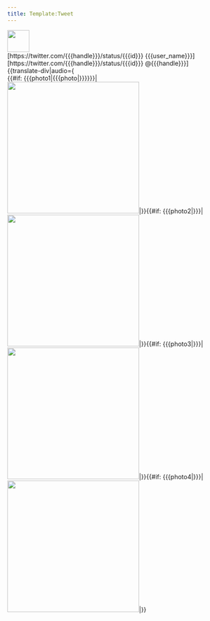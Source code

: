 ```yaml
---
title: Template:Tweet
---
```


<div class="tweet">
<div class="tweet-header"><!--
--><Image src="{{{user_picture}}}" width="50" link="https://twitter.com/{{{handle}}}/status/{{{id}}}"/><!--
--><div class="tweet-author">
<div class="tweet-username">[https://twitter.com/{{{handle}}}/status/{{{id}}} {{{user_name}}}]</div>
<div class="tweet-handle">[https://twitter.com/{{{handle}}}/status/{{{id}}} @{{{handle}}}]</div>
</div>
</div>
<div class="tweet-text">{{translate-div|audio={<Audio src="}"/>|<Audio_src="{{{audio|"/>}}}{{{text}}}}}</div><!--
--><div><!--
-->{{#if: {{{photo1|{{{photo|}}}}}}|<Image src="{{{photo1" position="{{{photo}}}}}}" width="300"/>|}}<!--
-->{{#if: {{{photo2|}}}|<Image src="{{{photo2}}}" width="300" link="https://twitter.com/{{{handle}}}/status/{{{id}}}"/>|}}<!--
-->{{#if: {{{photo3|}}}|<Image src="{{{photo3}}}" width="300" link="https://twitter.com/{{{handle}}}/status/{{{id}}}"/>|}}<!--
-->{{#if: {{{photo4|}}}|<Image src="{{{photo4}}}" width="300" link="https://twitter.com/{{{handle}}}/status/{{{id}}}"/>|}}<!--
--></div><!--
--></div>


